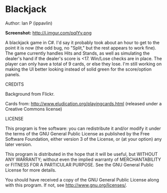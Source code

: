 Blackjack
================

Author: Ian P (ippavlin)

**Screenshot:** http://i.imgur.com/pqlYv.png

A blackjack game in C#. I'd say it probably took about an hour to get to
the point it is now (the odd bug, no "Split," but the rest appears to work
fine). The game currently handles Hits and Stands, as well as simulating the
dealer's hand if the dealer's score is <17. Win/Lose checks are in place. The
player can only have a total of 9 cards, or else they lose. I'm still working
on making the UI better looking instead of solid green for the score/option
panels.

CREDITS

Background from Flickr.

Cards from: http://www.eludication.org/playingcards.html (released under a
Creative Commons license)

LICENSE

This program is free software: you can redistribute it and/or modify
it under the terms of the GNU General Public License as published by
the Free Software Foundation, either version 3 of the License, or
(at your option) any later version.

This program is distributed in the hope that it will be useful,
but WITHOUT ANY WARRANTY; without even the implied warranty of
MERCHANTABILITY or FITNESS FOR A PARTICULAR PURPOSE.  See the
GNU General Public License for more details.

You should have received a copy of the GNU General Public License
along with this program.  If not, see <http://www.gnu.org/licenses/>.
